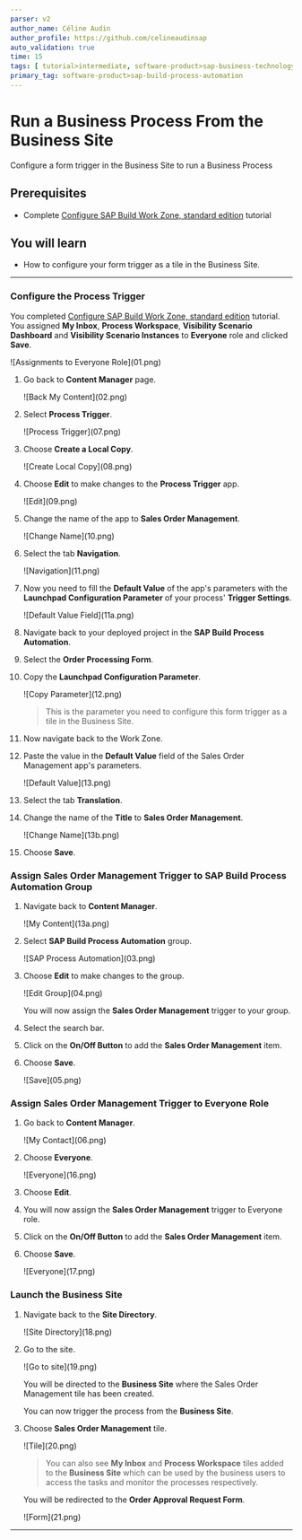 ```yaml
---
parser: v2
author_name: Céline Audin
author_profile: https://github.com/celineaudinsap
auto_validation: true
time: 15
tags: [ tutorial>intermediate, software-product>sap-business-technology-platform, tutorial>free-tier]
primary_tag: software-product>sap-build-process-automation
---
```


# Run a Business Process From the Business Site
<!-- description --> Configure a form trigger in the Business Site to run a Business Process

## Prerequisites
 - Complete [Configure SAP Build Work Zone, standard edition](spa-configure-workzone) tutorial

## You will learn
  - How to configure your form trigger as a tile in the Business Site.

---

### Configure the Process Trigger


You completed [Configure SAP Build Work Zone, standard edition](spa-configure-workzone) tutorial. You assigned **My Inbox**, **Process Workspace**, **Visibility Scenario Dashboard** and **Visibility Scenario Instances** to **Everyone** role and clicked **Save**.

<!-- border -->![Assignments to Everyone Role](01.png)

1. Go back to **Content Manager** page.

    <!-- border -->![Back My Content](02.png)

2. Select **Process Trigger**.

    <!-- border -->![Process Trigger](07.png)

3. Choose **Create a Local Copy**.

    <!-- border -->![Create Local Copy](08.png)

4. Choose **Edit** to make changes to the **Process Trigger** app.

    <!-- border -->![Edit](09.png)

5. Change the name of the app to **Sales Order Management**.

    <!-- border -->![Change Name](10.png)

6. Select the tab **Navigation**.

    <!-- border -->![Navigation](11.png)

7. Now you need to fill the **Default Value** of the app's parameters with the **Launchpad Configuration Parameter** of your process' **Trigger Settings**.

    <!-- border -->![Default Value Field](11a.png)

8. Navigate back to your deployed project in the **SAP Build Process Automation**.

9. Select the **Order Processing Form**.

10. Copy the **Launchpad Configuration Parameter**.

    <!-- border -->![Copy Parameter](12.png)

    >This is the parameter you need to configure this form trigger as a tile in the Business Site.

11. Now navigate back to the Work Zone.

12. Paste the value in the **Default Value** field of the Sales Order Management app's parameters.

    <!-- border -->![Default Value](13.png)

13. Select the tab **Translation**.

14. Change the name of the **Title** to **Sales Order Management**.

    <!-- border -->![Change Name](13b.png)

15. Choose **Save**.



### Assign Sales Order Management Trigger to SAP Build Process Automation Group


1. Navigate back to **Content Manager**.

    <!-- border -->![My Content](13a.png)

2. Select **SAP Build Process Automation** group.

    <!-- border -->![SAP Process Automation](03.png)

3. Choose **Edit** to make changes to the group.

    <!-- border -->![Edit Group](04.png)

    You will now assign the **Sales Order Management** trigger to your group.

4. Select the search bar.

5. Click on the **On/Off Button** to add the **Sales Order Management** item.

6. Choose **Save**.

    <!-- border -->![Save](05.png)


### Assign Sales Order Management Trigger to Everyone Role


1. Go back to **Content Manager**.

    <!-- border -->![My Contact](06.png)

2. Choose **Everyone**.

    <!-- border -->![Everyone](16.png)

3. Choose **Edit**.

4. You will now assign the **Sales Order Management** trigger to Everyone role.

5. Click on the **On/Off Button** to add the **Sales Order Management** item.

6. Choose **Save**.

    <!-- border -->![Everyone](17.png)


### Launch the Business Site


1. Navigate back to the **Site Directory**.

    <!-- border -->![Site Directory](18.png)

2. Go to the site.

    <!-- border -->![Go to site](19.png)

    You will be directed to the **Business Site** where the Sales Order Management tile has been created.

    You can now trigger the process from the **Business Site**.

3. Choose **Sales Order Management** tile.

    <!-- border -->![Tile](20.png)

    > You can also see **My Inbox** and **Process Workspace** tiles added to the **Business Site** which can be used by the business users to access the tasks and monitor the processes respectively.

    You will be redirected to the **Order Approval Request Form**.

    <!-- border -->![Form](21.png)



---
